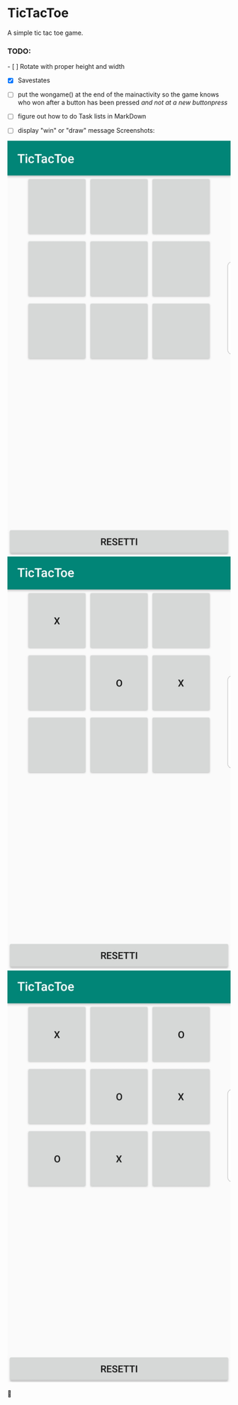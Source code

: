 # TicTacToe

A simple tic tac toe game.
<h3>TODO:</h3>
- [ ] Rotate with proper height and width

- [x] Savestates

- [ ] put the wongame() at the end of the mainactivity so the game knows who won after a button has been pressed _and not at a new buttonpress_

- [ ] figure out how to do Task lists in MarkDown

- [ ] display "win" or "draw" message
Screenshots:

![screenshot](/data/screenshot0.jpg)
![screenshot](/data/screenshot1.jpg)
![screenshot](/data/screenshot2.jpg)

:new_moon_with_face:
